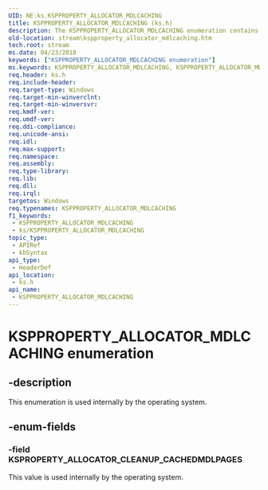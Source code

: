 ```yaml
---
UID: NE:ks.KSPPROPERTY_ALLOCATOR_MDLCACHING
title: KSPPROPERTY_ALLOCATOR_MDLCACHING (ks.h)
description: The KSPPROPERTY_ALLOCATOR_MDLCACHING enumeration contains values that are used internally by the operating system.
old-location: stream\kspproperty_allocator_mdlcaching.htm
tech.root: stream
ms.date: 04/23/2018
keywords: ["KSPPROPERTY_ALLOCATOR_MDLCACHING enumeration"]
ms.keywords: KSPPROPERTY_ALLOCATOR_MDLCACHING, KSPPROPERTY_ALLOCATOR_MDLCACHING enumeration [Streaming Media Devices], KSPROPERTY_ALLOCATOR_CLEANUP_CACHEDMDLPAGES, ks/KSPPROPERTY_ALLOCATOR_MDLCACHING, ks/KSPROPERTY_ALLOCATOR_CLEANUP_CACHEDMDLPAGES, stream.kspproperty_allocator_mdlcaching
req.header: ks.h
req.include-header: 
req.target-type: Windows
req.target-min-winverclnt: 
req.target-min-winversvr: 
req.kmdf-ver: 
req.umdf-ver: 
req.ddi-compliance: 
req.unicode-ansi: 
req.idl: 
req.max-support: 
req.namespace: 
req.assembly: 
req.type-library: 
req.lib: 
req.dll: 
req.irql: 
targetos: Windows
req.typenames: KSPPROPERTY_ALLOCATOR_MDLCACHING
f1_keywords:
 - KSPPROPERTY_ALLOCATOR_MDLCACHING
 - ks/KSPPROPERTY_ALLOCATOR_MDLCACHING
topic_type:
 - APIRef
 - kbSyntax
api_type:
 - HeaderDef
api_location:
 - ks.h
api_name:
 - KSPPROPERTY_ALLOCATOR_MDLCACHING
---
```


# KSPPROPERTY_ALLOCATOR_MDLCACHING enumeration


## -description

This enumeration is used internally by the operating system.

## -enum-fields

### -field KSPROPERTY_ALLOCATOR_CLEANUP_CACHEDMDLPAGES

This value is used internally by the operating system.

